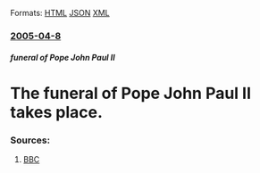 
Formats: [HTML](/news/2005/04/8/the-funeral-of-pope-john-paul-ii-takes-place.html)  [JSON](/news/2005/04/8/the-funeral-of-pope-john-paul-ii-takes-place.json)  [XML](/news/2005/04/8/the-funeral-of-pope-john-paul-ii-takes-place.xml)  

### [2005-04-8](/news/2005/04/8/index.md)

##### funeral of Pope John Paul II
#  The funeral of Pope John Paul II takes place. 




### Sources:

1. [BBC](http://news.bbc.co.uk/2/hi/europe/4424477.stm)
